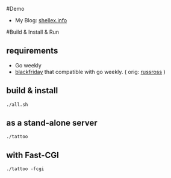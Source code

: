 #Demo

 - My Blog: [shellex.info](http://shellex.info)

#Build & Install & Run

## requirements

 - Go weekly
 - [blackfriday](https://github.com/shellex/blackfriday) that compatible with go weekly. ( orig: [russross](https://github.com/russross/blackfriday) )
 

## build & install

	./all.sh

## as a stand-alone server

	./tattoo

## with Fast-CGI

	./tattoo -fcgi



